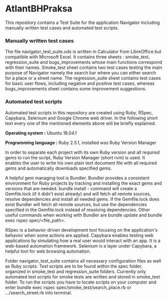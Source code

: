 # AtlantBHPraksa
This repository contains a Test Suite for the application Navigator including manually written test cases and automated test scripts.

### Manually written test cases

The file navigator_test_suite.ods is written in Calculator from LibreOffice but compatible with Microsoft Excel. It contains three sheets : smoke_test, regression_suite and bugs_improvements whose main functions correspond with their names.
Smoke_test sheet contains two test cases testing the main purpose of Navigator namely the search bar where you can either search for a place or a street name. The regression_suite sheet contains test cases for basic user flows, including negative and positive test cases, whereas bugs_improvements sheet contains some improvement suggestions.

### Automated test scripts

Automated test scripts in this repository are created using Ruby, RSpec, Capybara, Selenium and Google Chrome web driver. In the following short text every one of the mentioned elements above will be briefly explained.


**Operating system :** Ubuntu 18.04.1

**Programming language :** Ruby 2.5.1, installed was Ruby Version Manager

In order to separate each project with its own Ruby version and all required gems to run the script, Ruby Version Manager (short rvm) is used. It enables the user to write his own plain text document file with all required gems and automatically downloads specified gems.

A helpful gem managing tool is Bundler. Bundler provides a consistent environment for Ruby projects by tracking and installing the exact gems and versions that are needed.
bundle install - command will create a Gemfile.lock (if it didn't exist already) and will fetch all remote sources, resolve dependencies and install all needed gems. If the Gemfile.lock does exist Bundler will fetch all remote sources, but use the dependencies specified in the Gemfile.lock instead of resolving dependencies.
Other useful commands when working with Bundler are bundle update and bundle exec rspec spec/<file_path>.

RSpec is a behavior driven development tool focusing on the application's behavior when some actions are applied.
Capybara enables testing web applications by simulating how a real user would interact with an app. It is a web-based automation framework.
Selenium is a layer under Capybara, a helpful tool for web browsing automation.

Folder navigator_test_suite contains all necessary configuration files as well as Ruby scripts. Test scripts are to be found within the spec folder, organized in smoke_test and regression_suite folders. Currently only automated test scripts for smoke tests are written and stored in smoke_test folder. To run the scripts you have to locate scripts on your computer and enter bundle exec rspec spec/smoke_test/search_place.rb or .../search_street.rb into terminal.
